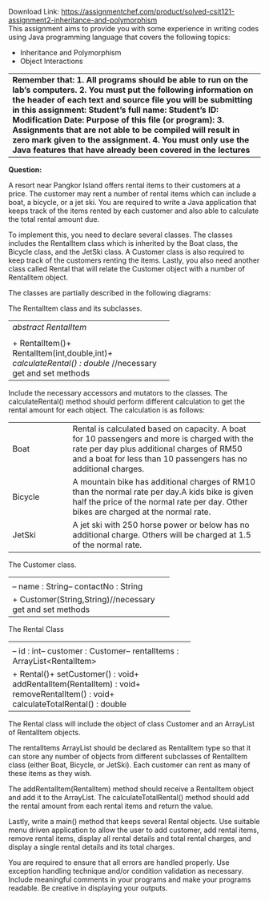 Download Link: https://assignmentchef.com/product/solved-csit121-assignment2-inheritance-and-polymorphism
<br>
This assignment aims to provide you with some experience in writing codes using Java programming language that covers the following topics:

<ul>

 <li>Inheritance and Polymorphism</li>

 <li>Object Interactions</li>

</ul>

<table width="732">

 <tbody>

  <tr>

   <td width="732"><strong> </strong><strong>Remember that: </strong><strong>1.         </strong><strong>All programs should be able to run on the lab’s computers. </strong><strong>2.         </strong><strong>You must put the following information on the header of each text and source file you will be submitting in this assignment:  </strong><strong>     Student’s full name:   </strong><strong>     Student’s ID:   </strong><strong>     Modification Date:  </strong><strong>     Purpose of this file (or program):   </strong><strong>3.         </strong><strong>Assignments that are not able to be compiled will result in zero mark given to the assignment. </strong><strong>4.         </strong><strong>You must only use the Java features that have already been covered in the lectures </strong><strong> </strong></td>

  </tr>

 </tbody>

</table>




<strong>Question: </strong>




A resort near Pangkor Island offers rental items to their customers at a price. The customer may rent a number of rental items which can include a boat, a bicycle, or a jet ski. You are required to write a Java application that keeps track of the items rented by each customer and also able to calculate the total rental amount due.




To implement this, you need to declare several classes. The classes includes the RentalItem class which is inherited by the Boat class, the Bicycle class, and the JetSki class. A Customer class is also required to keep track of the customers renting the items. Lastly, you also need another class called Rental that will relate the Customer object with a number of RentalItem object.




The classes are partially described in the following diagrams:

The RentalItem class and its subclasses.




<table width="306">

 <tbody>

  <tr>

   <td width="306"><em>abstract RentalItem </em></td>

  </tr>

  <tr>

   <td width="306"></td>

  </tr>

  <tr>

   <td width="306">+ RentalItem()+ RentalItem(int,double,int)<em>+ calculateRental() : double </em>//necessary get and set methods</td>

  </tr>

 </tbody>

</table>




Include the necessary accessors and mutators to the classes. The calculateRental() method should perform different calculation to get the rental amount for each object. The calculation is as follows:







<table width="654">

 <tbody>

  <tr>

   <td width="132">Boat</td>

   <td width="522">Rental is calculated based on capacity. A boat for 10 passengers and more is charged with the rate per day plus additional charges of RM50 and a boat for less than 10 passengers has no additional charges. </td>

  </tr>

  <tr>

   <td width="132">Bicycle</td>

   <td width="522">A mountain bike has additional charges of RM10 than the normal rate per day.A kids bike is given half the price of the normal rate per day. Other bikes are charged at the normal rate. </td>

  </tr>

  <tr>

   <td width="132">JetSki</td>

   <td width="522">A jet ski with 250 horse power or below has no additional charge. Others will be charged at 1.5 of the normal rate. </td>

  </tr>

 </tbody>

</table>




The Customer class.

<strong> </strong>

<table width="306">

 <tbody>

  <tr>

   <td width="306"></td>

  </tr>

  <tr>

   <td width="306">–  name : String–  contactNo : String</td>

  </tr>

  <tr>

   <td width="306">+ Customer(String,String)//necessary get and set methods</td>

  </tr>

 </tbody>

</table>

<strong> </strong>

The Rental Class







<table width="348">

 <tbody>

  <tr>

   <td width="348"></td>

  </tr>

  <tr>

   <td width="348">–  id : int–  customer : Customer–  rentalItems : ArrayList&lt;RentalItem&gt;</td>

  </tr>

  <tr>

   <td width="348">+ Rental()+ setCustomer() : void+ addRentalItem(RentalItem) : void+ removeRentalItem() : void+ calculateTotalRental() : double</td>

  </tr>

 </tbody>

</table>










The Rental class will include the object of class Customer and an ArrayList of RentalItem objects.




The rentalItems ArrayList should be declared as RentalItem type so that it can store any number of objects from different subclasses of RentalItem class (either Boat, Bicycle, or JetSki). Each customer can rent as many of these items as they wish.




The addRentalItem(RentalItem) method should receive a RentalItem object and add it to the ArrayList. The calculateTotalRental() method should add the rental amount from each rental items and return the value.







Lastly, write a main() method that keeps several Rental objects. Use suitable menu driven application to allow the user to add customer, add rental items, remove rental items, display all rental details and total rental charges, and display a single rental details and its total charges.




You are required to ensure that all errors are handled properly. Use exception handling technique and/or condition validation as necessary. Include meaningful comments in your programs and make your programs readable. Be creative in displaying your outputs.













<strong> </strong>


